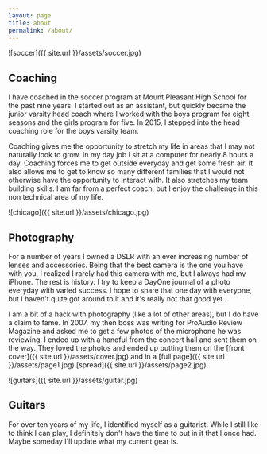 ```yaml
---
layout: page
title: about
permalink: /about/
---
```


![soccer]({{ site.url }}/assets/soccer.jpg)

## Coaching

I have coached in the soccer program at Mount Pleasant High School for the past
nine years. I started out as an assistant, but quickly became the junior varsity head coach where
I worked with the boys program for eight seasons and the girls program for five.
In 2015, I stepped into the head coaching role for the boys varsity team.

Coaching gives me the opportunity to stretch my life in areas that I may not naturally
look to grow. In my day job I sit at a computer for nearly 8 hours a day. Coaching
forces me to get outside everyday and get some fresh air. It also allows me to get to
know so many different families that I would not otherwise have the opportunity to
interact with. It also stretches my team building skills. I am far from a perfect
coach, but I enjoy the challenge in this non technical area of my life.

![chicago]({{ site.url }}/assets/chicago.jpg)

## Photography

For a number of years I owned a DSLR with an ever increasing number of lenses and
accessories. Being that the best camera is the one you have with you, I realized
I rarely had this camera with me, but I always had my iPhone. The rest is history.
I try to keep a DayOne journal of a photo
everyday with varied success. I hope to share that one day with everyone, but I
haven't quite got around to it and it's really not that good yet.

I am a bit of a hack with photography (like a lot of other areas), but I do have a claim to
fame. In 2007, my then boss was writing for ProAudio Review Magazine and asked
me to get a few photos of the microphone he was reviewing. I ended up with a
handful from the concert hall and sent them on the way. They loved the photos
and ended up putting them on the [front cover]({{ site.url }}/assets/cover.jpg)
and in a [full page]({{ site.url }}/assets/page1.jpg)
[spread]({{ site.url }}/assets/page2.jpg).

![guitars]({{ site.url }}/assets/guitar.jpg)

## Guitars

For over ten years of my life, I identified myself as a guitarist. While I still
like to think I can play, I definitely don't have the time to put in it that I
once had. Maybe someday I'll update what my current gear is.
